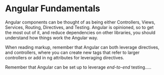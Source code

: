 # Angular Fundamentals #

Angular components can be thought of as being either Controllers, Views, Services, Routing, Directives, and Testing. Angular is opinioned, so to get the most out of it, and reduce dependencies on other libraries, you should understand how things work the Angular way.

When reading markup, remember that Angular can both leverage directives, and controllers, where you can create new tags that refer to larger controllers or add in ng attributes for leveraging directives.

Remember that Angular can be set up to leverage *end-to-end* testing.....
